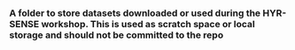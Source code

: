 ### A folder to store datasets downloaded or used during the HYR-SENSE workshop. This is used as scratch space or local storage and should not be committed to the repo
